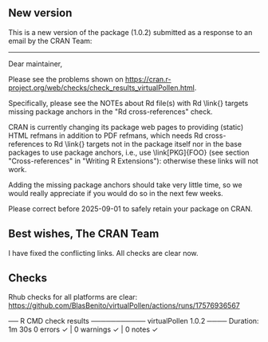 ## New version

This is a new version of the package (1.0.2) submitted as a response to an email by the CRAN Team:

------------------------------------------------------
Dear maintainer,

Please see the problems shown on
<https://cran.r-project.org/web/checks/check_results_virtualPollen.html>.

Specifically, please see the NOTEs about Rd file(s) with Rd \link{}
targets missing package anchors in the "Rd cross-references" check.

CRAN is currently changing its package web pages to providing (static)
HTML refmans in addition to PDF refmans, which needs Rd cross-references
to Rd \link{} targets not in the package itself nor in the base packages
to use package anchors, i.e., use \link[PKG]{FOO} (see section
"Cross-references" in "Writing R Extensions"): otherwise these links
will not work.

Adding the missing package anchors should take very little time, so we
would really appreciate if you would do so in the next few weeks.

Please correct before 2025-09-01 to safely retain your package on CRAN.

Best wishes,
The CRAN Team
------------------------------------------------

I have fixed the conflicting links. All checks are clear now.

## Checks

Rhub checks for all platforms are clear: https://github.com/BlasBenito/virtualPollen/actions/runs/17576936567


── R CMD check results ─────────── virtualPollen 1.0.2 ────
Duration: 1m 30s
0 errors ✓ | 0 warnings ✓ | 0 notes ✓
